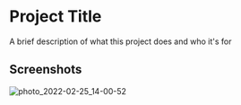 
# Project Title

A brief description of what this project does and who it's for


## Screenshots


![photo_2022-02-25_14-00-52](https://user-images.githubusercontent.com/89348788/155684220-a8a815d7-1b58-4bf3-9da6-7972f75fb42b.jpg)



